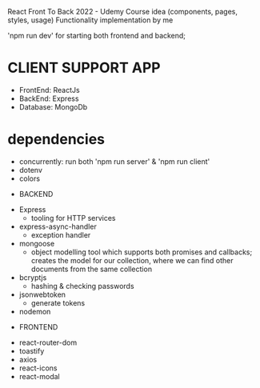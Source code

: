 React Front To Back 2022 - Udemy Course idea (components, pages, styles, usage)
Functionality implementation by me

'npm run dev' for starting both frontend and backend;

# CLIENT SUPPORT APP

- FrontEnd: ReactJs
- BackEnd: Express
- Database: MongoDb

# dependencies

- concurrently: run both 'npm run server' & 'npm run client'
- dotenv
- colors

* BACKEND

- Express
  - tooling for HTTP services
- express-async-handler
  - exception handler
- mongoose
  - object modelling tool which supports both promises and callbacks; creates the model for our collection, where we can find other documents from the same collection
- bcryptjs
  - hashing & checking passwords
- jsonwebtoken
  - generate tokens
- nodemon

* FRONTEND

- react-router-dom
- toastify
- axios
- react-icons
- react-modal
